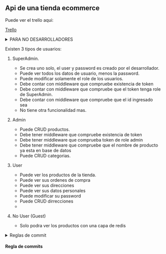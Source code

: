 ## Api de una tienda ecommerce

Puede ver el trello aqui:

[Trello](https://trello.com/b/sTSXIfQZ/backlog)

<details>
<summary>PARA NO DESARROLLADORES  </summary>
<br>
</details>

Existen 3 tipos de usuarios:

1. SuperAdmin.

   - Se crea uno solo, el user y password es creado por el desarrollador.
   - Puede ver todos los datos de usuario, menos la password.
   - Puede modificar solamente el role de los usuarios.
   - Debe contar con middleware que compruebe existencia de token
   - Debe contar con middleware que compruebe que el token tenga role de SuperAdmin.
   - Debe contar con middleware que compruebe que el id ingresado sea
   - No tiene otra funcionalidad mas.

2. Admin
   - Puede CRUD productos.
   - Debe tener middleware que compruebe existencia de token
   - Debe tener middleware que comprueba token de role admin
   - Debe tener middleware que compruebe que el nombre de producto ya esta en base de datos
   - Puede CRUD categorias.
3. User

   - Puede ver los productos de la tienda.
   - Puede ver sus ordenes de compra
   - Puede ver sus direcciones
   - Puede ver sus datos personales
   - Puede modificar su password
   - Puede CRUD dirrecciones
   -

4. No User (Guest)
   - Solo podra ver los productos con una capa de redis

<details>
<summary>Reglas de commit</summary>
<br>
[add] - Agregar un nuevo elemento
<br>
[del] - Eliminar un elemento
<br>
[mod] - Modificar un elemento
<br>
[fix] - Corregir un error
<br>
[doc] - Agregar documentacion
<br>
[test] - Agregar un test o modificarlo
<br>
[change] - Cambiar una caracteristica
<br>
[merge] - Merge de una branch
<br>
[dep] - Dependencias
<br>
[feat] - Nueva caracteristica
<br>
[refactor] - Refactorizar un codigo
<br>
[perf] - Mejora de performance
<br>
[revert] - Revertir un commit
<br>
[style] - Cambiar estilo, formato, nombre de variables
<br>
[ci] - Cambios en la integracion continua
<br>
[chore] - Cambios menores
<br>

</details>

#### Regla de commits
